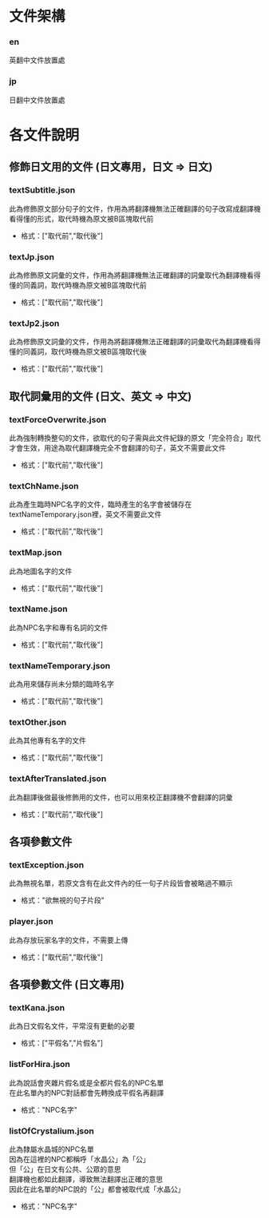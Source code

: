 # 文件架構
### en
英翻中文件放置處
### jp
日翻中文件放置處

# 各文件說明
## 修飾日文用的文件 (日文專用，日文 => 日文)
### textSubtitle.json
此為修飾原文部分句子的文件，作用為將翻譯機無法正確翻譯的句子改寫成翻譯機看得懂的形式，取代時機為原文被B區塊取代前  
* 格式：["取代前","取代後"]

### textJp.json
此為修飾原文詞彙的文件，作用為將翻譯機無法正確翻譯的詞彙取代為翻譯機看得懂的同義詞，取代時機為原文被B區塊取代前  
* 格式：["取代前","取代後"]

### textJp2.json
此為修飾原文詞彙的文件，作用為將翻譯機無法正確翻譯的詞彙取代為翻譯機看得懂的同義詞，取代時機為原文被B區塊取代後  
* 格式：["取代前","取代後"]

## 取代詞彙用的文件 (日文、英文 => 中文)
### textForceOverwrite.json
此為強制轉換整句的文件，欲取代的句子需與此文件紀錄的原文「完全符合」取代才會生效，用途為取代翻譯機完全不會翻譯的句子，英文不需要此文件  
* 格式：["取代前","取代後"]

### textChName.json
此為產生臨時NPC名字的文件，臨時產生的名字會被儲存在textNameTemporary.json裡，英文不需要此文件  
* 格式：["取代前","取代後"]

### textMap.json
此為地圖名字的文件  
* 格式：["取代前","取代後"]

### textName.json
此為NPC名字和專有名詞的文件  
* 格式：["取代前","取代後"]

### textNameTemporary.json
此為用來儲存尚未分類的臨時名字  
* 格式：["取代前","取代後"]

### textOther.json
此為其他專有名字的文件  
* 格式：["取代前","取代後"]

### textAfterTranslated.json
此為翻譯後做最後修飾用的文件，也可以用來校正翻譯機不會翻譯的詞彙  
* 格式：["取代前","取代後"]

## 各項參數文件
### textException.json
此為無視名單，若原文含有在此文件內的任一句子片段皆會被略過不顯示  
* 格式："欲無視的句子片段"

### player.json
此為存放玩家名字的文件，不需要上傳  
* 格式：["取代前","取代後"]

## 各項參數文件 (日文專用)
### textKana.json
此為日文假名文件，平常沒有更動的必要  
* 格式：["平假名","片假名"]

### listForHira.json
此為說話會夾雜片假名或是全都片假名的NPC名單  
在此名單內的NPC對話都會先轉換成平假名再翻譯  
* 格式："NPC名字"

### listOfCrystalium.json
此為隸屬水晶城的NPC名單  
因為在這裡的NPC都稱呼「水晶公」為「公」  
但「公」在日文有公共、公眾的意思  
翻譯機也都如此翻譯，導致無法翻譯出正確的意思  
因此在此名單的NPC說的「公」都會被取代成「水晶公」  
* 格式："NPC名字"

